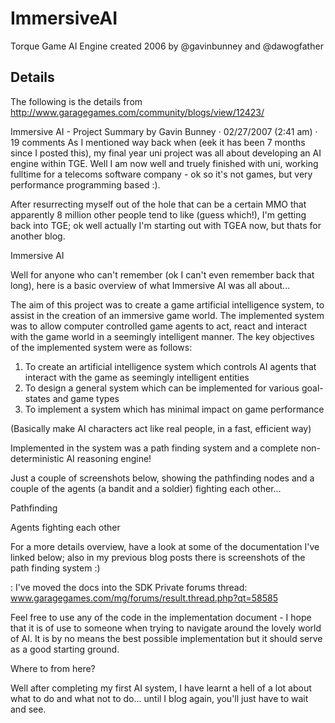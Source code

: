 ImmersiveAI
===========

Torque Game AI Engine created 2006 by @gavinbunney and @dawogfather

Details
-------
The following is the details from http://www.garagegames.com/community/blogs/view/12423/ 

Immersive AI - Project Summary
by Gavin Bunney · 02/27/2007 (2:41 am)	 · 19 comments
As I mentioned way back when (eek it has been 7 months since I posted this), my final year uni project was all about developing an AI engine within TGE. Well I am now well and truely finished with uni, working fulltime for a telecoms software company - ok so it's not games, but very performance programming based :).

After resurrecting myself out of the hole that can be a certain MMO that apparently 8 million other people tend to like (guess which!), I'm getting back into TGE; ok well actually I'm starting out with TGEA now, but thats for another blog.

Immersive AI

Well for anyone who can't remember (ok I can't even remember back that long), here is a basic overview of what Immersive AI was all about...

The aim of this project was to create a game artificial intelligence system, to assist in the creation of an immersive game world. The implemented system was to allow computer controlled game agents to act, react and interact with the game world in a seemingly intelligent manner.
The key objectives of the implemented system were as follows:

1. To create an artificial intelligence system which controls AI agents that interact with the game as seemingly intelligent entities
2. To design a general system which can be implemented for various goal-states and game types
3. To implement a system which has minimal impact on game performance

(Basically make AI characters act like real people, in a fast, efficient way)

Implemented in the system was a path finding system and a complete non-deterministic AI reasoning engine!

Just a couple of screenshots below, showing the pathfinding nodes and a couple of the agents (a bandit and a soldier) fighting each other...

Pathfinding

Agents fighting each other

For a more details overview, have a look at some of the documentation I've linked below; also in my previous blog posts there is screenshots of the path finding system :)

: I've moved the docs into the SDK Private forums thread: www.garagegames.com/mg/forums/result.thread.php?qt=58585


Feel free to use any of the code in the implementation document - I hope that it is of use to someone when trying to navigate around the lovely world of AI. It is by no means the best possible implementation but it should serve as a good starting ground.


Where to from here?

Well after completing my first AI system, I have learnt a hell of a lot about what to do and what not to do... until I blog again, you'll just have to wait and see.
